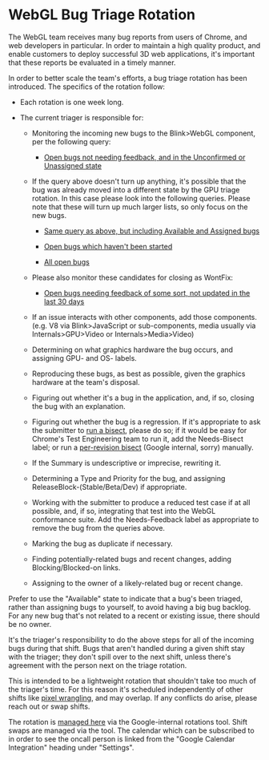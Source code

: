 # WebGL Bug Triage Rotation

The WebGL team receives many bug reports from users of Chrome, and web
developers in particular. In order to maintain a high quality product, and
enable customers to deploy successful 3D web applications, it's important that
these reports be evaluated in a timely manner.

In order to better scale the team's efforts, a bug triage rotation has been
introduced. The specifics of the rotation follow:

* Each rotation is one week long.

* The current triager is responsible for:

  * Monitoring the incoming new bugs to the Blink>WebGL component, per the
    following query:

    * [Open bugs not needing feedback, and in the Unconfirmed or Unassigned
      state](https://bugs.chromium.org/p/chromium/issues/list?can=2&q=is%3Aopen+component%3ABlink%3EWebGL+status%3AUnconfirmed%2CUntriaged+-label%3ANeeds-Feedback%2CNeeds-Bisect%2CNeeds-TestConfirmation&colspec=ID+Pri+M+Stars+ReleaseBlock+Component+Status+Owner+Summary+OS+Modified&x=m&y=releaseblock&cells=ids)

  * If the query above doesn't turn up anything, it's possible that the bug was
    already moved into a different state by the GPU triage rotation. In this
    case please look into the following queries. Please note that these will
    turn up much larger lists, so only focus on the new bugs.

    * [Same query as above, but including Available and Assigned bugs](https://bugs.chromium.org/p/chromium/issues/list?can=2&q=is%3Aopen+component%3ABlink%3EWebGL+status%3AUnconfirmed%2CUntriaged%2CAvailable%2CAssigned+-label%3ANeeds-Feedback%2CNeeds-Bisect%2CNeeds-TestConfirmation&colspec=ID+Pri+M+Stars+ReleaseBlock+Component+Status+Owner+Summary+OS+Modified&x=m&y=releaseblock&cells=ids)

    * [Open bugs which haven't been
      started](https://bugs.chromium.org/p/chromium/issues/list?can=2&q=is%3Aopen+component%3ABlink%3EWebGL+-status%3AStarted&colspec=ID+Pri+M+Stars+ReleaseBlock+Component+Status+Owner+Summary+OS+Modified&x=m&y=releaseblock&cells=ids)

    * [All open
      bugs](https://bugs.chromium.org/p/chromium/issues/list?can=2&q=is%3Aopen+component%3ABlink%3EWebGL&colspec=ID+Pri+M+Stars+ReleaseBlock+Component+Status+Owner+Summary+OS+Modified&x=m&y=releaseblock&cells=ids)

  * Please also monitor these candidates for closing as WontFix:

    * [Open bugs needing feedback of some sort, not updated in the last 30
      days](https://bugs.chromium.org/p/chromium/issues/list?can=2&q=is%3Aopen+component%3ABlink%3EWebGL+label%3ANeeds+modified%3Ctoday-30&colspec=ID+Pri+M+Stars+ReleaseBlock+Component+Status+Owner+Summary+OS+Modified&x=m&y=releaseblock&cells=ids)

  * If an issue interacts with other components, add those components. (e.g. V8
    via Blink>JavaScript or sub-components, media usually via
    Internals>GPU>Video or Internals>Media>Video)

  * Determining on what graphics hardware the bug occurs, and assigning GPU- and
    OS- labels.

  * Reproducing these bugs, as best as possible, given the graphics hardware at
    the team's disposal.

  * Figuring out whether it's a bug in the application, and, if so, closing the
    bug with an explanation.

  * Figuring out whether the bug is a regression. If it's appropriate to ask the
    submitter to [run a
    bisect](https://www.chromium.org/developers/bisect-builds-py), please do so;
    if it would be easy for Chrome's Test Engineering team to run it, add the
    Needs-Bisect label; or run a [per-revision
    bisect](https://sites.google.com/a/google.com/chrome-te/home/tools/bisect_builds?pli=1)
    (Google internal, sorry) manually.

  * If the Summary is undescriptive or imprecise, rewriting it.

  * Determining a Type and Priority for the bug, and assigning
    ReleaseBlock-(Stable/Beta/Dev) if appropriate.

  * Working with the submitter to produce a reduced test case if at all
    possible, and, if so, integrating that test into the WebGL conformance
    suite. Add the Needs-Feedback label as appropriate to remove the bug from
    the queries above.

  * Marking the bug as duplicate if necessary.

  * Finding potentially-related bugs and recent changes, adding
    Blocking/Blocked-on links.

  * Assigning to the owner of a likely-related bug or recent change.

Prefer to use the "Available" state to indicate that a bug's been triaged,
rather than assigning bugs to yourself, to avoid having a big bug backlog. For
any new bug that's not related to a recent or existing issue, there should be no
owner.

It's the triager's responsibility to do the above steps for all of the incoming
bugs during that shift. Bugs that aren't handled during a given shift stay with
the triager; they don't spill over to the next shift, unless there's agreement
with the person next on the triage rotation.

This is intended to be a lightweight rotation that shouldn't take too much of
the triager's time. For this reason it's scheduled independently of other shifts
like [pixel wrangling](pixel_wrangling.md), and may overlap. If any conflicts do
arise, please reach out or swap shifts.

The rotation is [managed
here](https://rotations.corp.google.com/rotation/6257611988008960) via the
Google-internal rotations tool. Shift swaps are managed via the tool. The
calendar which can be subscribed to in order to see the oncall person is linked
from the "Google Calendar Integration" heading under "Settings".
